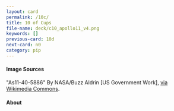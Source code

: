 ```yaml
---
layout: card
permalink: /10c/
title: 10 of Cups
file-name: deck/c10_apollo11_v4.png
keywords: []
previous-card: 10d
next-card: n0
category: pip
---
```


#### Image Sources
"As11-40-5886" By NASA/Buzz Aldrin [US Government Work], [via Wikimedia Commons](https://commons.wikimedia.org/wiki/File:As11-40-5886,_uncropped.jpg).

#### About
